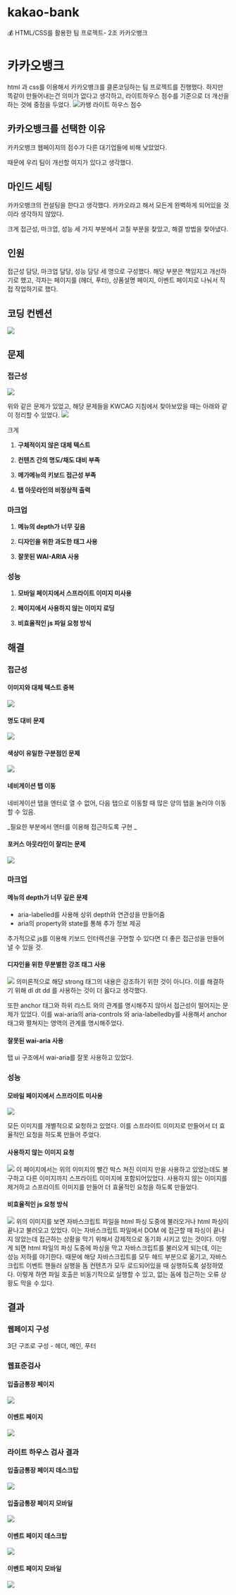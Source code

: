 # kakao-bank

💰 HTML/CSS를 활용한 팀 프로젝트- 2조 카카오뱅크

# 카카오뱅크

html 과 css를 이용해서 카카오뱅크를 클론코딩하는 팀 프로젝트를 진행했다. 하지만 똑같이 만들어내는건 의미가 없다고 생각하고, 라이트하우스 점수를 기준으로 더 개선을 하는 것에 중점을 두었다.
![카뱅 라이트 하우스 점수](https://images.velog.io/images/lky9303/post/74da1d18-2bb3-4e3a-98f9-249f70d2d7fe/image.png)

## 카카오뱅크를 선택한 이유

카카오뱅크 웹페이지의 점수가 다른 대기업들에 비해 낮았었다.

때문에 우리 팀이 개선할 여지가 있다고 생각했다.

## 마인드 세팅

카카오뱅크의 컨설팅을 한다고 생각했다. 카카오라고 해서 모든게 완벽하게 되어있을 것이라 생각하지 않았다.

크게 접근성, 마크업, 성능 세 가지 부분에서 고칠 부분을 찾았고, 해결 방법을 찾아냈다.

## 인원

접근성 담당, 마크업 담당, 성능 담당 세 명으로 구성했다. 해당 부분은 책임지고 개선하기로 했고, 각자는 페이지를 (헤더, 푸터), 상품설명 페이지, 이벤트 페이지로 나눠서 직접 작업하기로 했다.

## 코딩 컨벤션

![](https://images.velog.io/images/lky9303/post/ad065656-3098-4ac3-8889-1f4dde458f3f/image.png)

## 문제

### 접근성

![](https://images.velog.io/images/lky9303/post/153edc73-69c8-4b62-8e5a-202c917bfdc1/image.png)

위와 같은 문제가 있었고, 해당 문제들을 KWCAG 지침에서 찾아보았을 때는 아래와 같이 정리할 수 있었다.
![](https://images.velog.io/images/lky9303/post/dfc5a68b-51a1-457d-bd22-6ef3e2aa5653/image.png)

크게

1. **구체적이지 않은 대체 텍스트**

2. **컨텐츠 간의 명도/채도 대비 부족**

3. **메가메뉴의 키보드 접근성 부족**

4. **탭 아웃라인의 비정상적 출력**

### 마크업

1. **메뉴의 depth가 너무 깊음**

2. **디자인을 위한 과도한 태그 사용**

3. **잘못된 WAI-ARIA 사용**

### 성능

1. **모바일 페이지에서 스프라이트 이미지 미사용**

2. **페이지에서 사용하지 않는 이미지 로딩**

3. **비효율적인 js 파일 요청 방식**

## 해결

### 접근성

#### 이미지와 대체 텍스트 중복

![](https://images.velog.io/images/lky9303/post/fdbab5f5-b90b-4aa4-b25b-24986b2ff179/image.png)

#### 명도 대비 문제

![](https://images.velog.io/images/lky9303/post/f89a8164-8d4e-4df6-bc65-f154d086cf8f/image.png)

#### 색상이 유일한 구분점인 문제

![](https://images.velog.io/images/lky9303/post/61b03bfe-98a1-4560-a595-feeecbe4d5f2/image.png)

#### 네비게이션 탭 이동

네비게이션 탭을 엔터로 열 수 없어, 다음 탭으로 이동할 때 많은 양의 탭을 눌러야 이동할 수 있음.

_필요한 부분에서 엔터를 이용해 접근하도록 구현
_

#### 포커스 아웃라인이 잘리는 문제

![](https://images.velog.io/images/lky9303/post/c2a7611e-b620-4300-be7c-ce3b1efcd1a3/image.png)

### 마크업

#### 메뉴의 depth가 너무 깊은 문제

- aria-labelled를 사용해 상위 depth와 연관성을 만들어줌
- aria의 property와 state를 통해 추가 정보 제공

추가적으로 js를 이용해 키보드 인터렉션을 구현할 수 있다면 더 좋은 접근성을 만들어낼 수 있을 것.

#### 디자인을 위한 무분별한 강조 태그 사용

![](https://images.velog.io/images/lky9303/post/8bd57d5e-635a-4e7c-9539-d4a05345d4ec/image.png)
의미론적으로 해당 strong 태그의 내용은 강조하기 위한 것이 아니다. 이를 해결하기 위해 dl dt dd 를 사용하는 것이 더 옳다고 생각했다.

또한 anchor 태그와 하위 리스트 와의 관계를 명시해주지 않아서 접근성이 떨어지는 문제가 있었다. 이를 wai-aria의 aria-controls 와 aria-labelledby를 사용해서 anchor 태그와 펼쳐지는 영역의 관계를 명시해주었다.

#### 잘못된 wai-aria 사용

탭 ui 구조에서 wai-aria를 잘못 사용하고 있었다.

### 성능

#### 모바일 페이지에서 스프라이트 미사용

![](https://images.velog.io/images/lky9303/post/5b38efe2-f6fe-425b-9ef5-ca6be9d84e22/image.png)

모든 이미지를 개별적으로 요청하고 있었다. 이를 스프라이트 이미지로 만들어서 더 효율적인 요청을 하도록 만들어 주었다.

#### 사용하지 않는 이미지 요청

![](https://images.velog.io/images/lky9303/post/f8f60780-c788-4ef1-81f9-a93a743ae5e3/image.png)
이 페이지에서는 위의 이미지의 빨간 박스 쳐진 이미지 만을 사용하고 있었는데도 불구하고 다른 이미지까지 스프라이트 이미지에 포함되어있었다. 사용하지 않는 이미지를 제거하고 스프라이트 이미지를 만들어 더 효율적인 요청을 하도록 만들었다.

#### 비효율적인 js 요청 방식

![](https://images.velog.io/images/lky9303/post/490eb61b-609d-4de5-9639-12cd5d2bc888/image.png)
위의 이미지를 보면 자바스크립트 파일을 html 파싱 도중에 불러오거나 html 파싱이 끝나고 불러오고 있었다. 이는 자바스크립트 파일에서 DOM 에 접근할 때 파싱이 끝나지 않았는데 접근하는 상황을 막기 위해서 강제적으로 동기화 시키고 있는 것이다. 이렇게 되면 html 파일의 파싱 도중에 파싱을 막고 자바스크립트를 불러오게 되는데, 이는 성능 저하를 야기한다. 때문에 해당 자바스크립트를 모두 헤드 부분으로 옮기고, 자바스크립트 이벤트 핸들러 실행을 돔 컨텐츠가 모두 로드되어있을 때 실행하도록 설정하였다. 이렇게 하면 파일 호출은 비동기적으로 실행할 수 있고, 없는 돔에 접근하는 오류 상황도 막을 수 있다.

## 결과

### 웹페이지 구성

3단 구조로 구성 - 헤더, 메인, 푸터

### 웹표준검사

#### 입출금통장 페이지

![](https://images.velog.io/images/lky9303/post/7ba8d2b2-3144-4793-a1cd-d43968451c33/image.png)

#### 이벤트 페이지

![](https://images.velog.io/images/lky9303/post/cb0085c3-f435-403d-9394-551d6a17e13d/image.png)

### 라이트 하우스 검사 결과

#### 입출금통장 페이지 데스크탑

![](https://images.velog.io/images/lky9303/post/2abe38ce-7389-483f-b379-dc83284074d2/image.png)

#### 입출금통장 페이지 모바일

![](https://images.velog.io/images/lky9303/post/cd480b3d-3013-4bf9-9c20-9e09c35042a7/image.png)

#### 이벤트 페이지 데스크탑

![](https://images.velog.io/images/lky9303/post/d3fea0ac-76c6-4c6c-99bf-046271beb383/image.png)

#### 이벤트 페이지 모바일

![](https://images.velog.io/images/lky9303/post/34ae6f6b-6e74-4457-87fc-3afda3c89a34/image.png)
